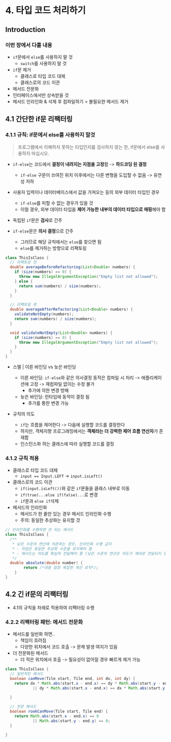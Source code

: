 # 4. 타입 코드 처리하기 
## Introduction 
### 이번 장에서 다룰 내용 
- `if`문에서 `else`를 사용하지 말 것 
  - `switch`를 사용하지 말 것
- `if`문 제거 
  - 클래스로 타입 코드 대체
  - 클래스로의 코드 이관 
- 메서드 전문화 
- 인터페이스에서만 상속받을 것 
- 메서드 인라인화 & 삭제 후 컴파일하기 > 불필요한 메서드 제거 

## 4.1 간단한 if문 리팩터링 
### 4.1.1 규칙: if문에서 else를 사용하지 말것 
> 프로그램에서 이해하지 못하는 타입인지를 검사하지 않는 한, if문에서 else를 사용하지 마십시오.

- `if-else`는 코드에서 **결정이 내려지는 지점을 고정**함 -> **하드코딩 된 결정**
  - `if-else` 구문이 쓰여진 위치 이후에서는 다른 변형을 도입할 수 없음 -> 유연성 저하


- 사용자 입력이나 데이터베이스에서 값을 가져오는 등의 외부 데이터 타입인 경우
  - `if-else`를 피할 수 없는 경우가 있을 것  
  - 이럴 경우, 외부 데이터 타입을 **제어 가능한 내부의 데이터 타입으로 매핑**해야 함 


- 독립된 `if`문은 **검사**로 간주


- `if-else`문은 **의사 결정**으로 간주
  - 그러므로 해당 규칙에서는 `else`를 찾으면 됨 
  - `else`를 제거하는 방향으로 리팩토링


```java
class ThisIsClass {
  // 리팩토링 전 
  double averageBeforeRefactoring(List<Double> numbers) {
    if (size(numbers) == 0) {
      throw new IllegalArgumentException("Empty list not allowed");
    } else {
      return sum(numbers) / size(numbers);
    }
  }

  // 리팩토링 후 
  double averageAfterRefactoring(List<Double> numbers) {
    validateNotEmpty(numbers);
    return sum(numbers) / size(numbers);
  }

  void validateNotEmpty(List<Double> numbers) {
    if (size(numbers) == 0) {
      throw new IllegalArgumentException("Empty list not allowed");
    }
  }
}
```

- 스멜 | 이른 바인딩 vs 늦은 바인딩 
  - 이른 바인딩: `if-else`와 같은 의사결정 동작은 컴파일 시 처리 -> 애플리케이션에 고정 -> 재컴파일 없이는 수정 불가
    - 추가에 의한 변경 방해 
  - 늦은 바인딩: 런타임에 동작이 결정 됨
    - 추가를 통한 변경 가능 


- 규칙의 의도  
  - `if`는 흐름을 제어한다 -> 다음에 실행할 코드를 결정한다 
  - 하지만, 객체지향 프로그래밍에서는 **객체라는 더 강력한 제어 흐름 연산자**가 존재함 
  - 인스턴스화 하는 클래스에 따라 실행할 코드를 결정 


### 4.1.2 규칙 적용
- 클래스로 타입 코드 대체
  - `input == Input.LEFT` -> `input.isLeft()`
- 클래스로의 코드 이관 
  - `if(input.isLeft())`와 같은 `if`문들을 클래스 내부로 이동 
  - `if(true)...else if(false)...`로 변경 
  - `if`문과 `else if`삭제
- 메서드의 인라인화 
  - 메서드가 한 줄만 있는 경우 메서드 인라인화 수행
  - 주의: 동일한 추상화는 유지할 것 

```java
// 인라인화를 수행하면 안 되는 메서드
class ThisIsClass {
  /**
   * 낮은 수준의 연산에 의존하는 경우, 인라인화 수행 금지
   * - 작업은 동일한 추상화 수준을 유지해야 함 
   * - 메서드는 의도를 확실히 전달해야 함 (낮은 수준의 연산은 의도가 제대로 전달되지 않을 가능성이 큼)
   */
  double absolute(double number) {
        return /*대충 엄청 복잡한 계산 로직*/;
    }
}
```

## 4.2 긴 if문의 리팩터링 
- 4.1의 규칙을 차례로 적용하여 리팩터링 수행 

### 4.2.2 리팩터링 패턴: 메서드 전문화 
- 메서드를 일반화 하면.. 
  - 책임이 흐려짐 
  - 다양한 위치에서 코드 호출 -> 문제 발생 여지가 있음
- 더 전문화된 메서드
  - 더 적은 위치에서 호출 -> 필요성이 없어질 경우 빠르게 제거 가능 

```java
class ThisIsClass {
  // 일반적인 메서드 
  boolean canMove(Tile start, Tile end, int dx, int dy) {
    return dx * Math.abs(start.x - end.x) == dy * Math.abs(start.y - end.y)
            || dy * Math.abs(start.x - end.x) == dx * Math.abs(start.y - end.y);
            
  }

  // 전문 메서드 
  boolean rookCanMove(Tile start, Tile end) {
    return Math.abs(start.x - end.x) == 0
            || Math.abs(start.y - end.y) == 0;
  }
  
}
``` 